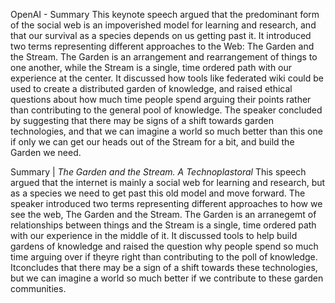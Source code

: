 OpenAI - Summary
This keynote speech argued that the predominant form of the social web is an impoverished model for learning and research, and that our survival as a species depends on us getting past it. It introduced two terms representing different approaches to the Web: The Garden and the Stream. The Garden is an arrangement and rearrangement of things to one another, while the Stream is a single, time ordered path with our experience at the center. It discussed how tools like federated wiki could be used to create a distributed garden of knowledge, and raised ethical questions about how much time people spend arguing their points rather than contributing to the general pool of knowledge. The speaker concluded by suggesting that there may be signs of a shift towards garden technologies, and that we can imagine a world so much better than this one if only we can get our heads out of the Stream for a bit, and build the Garden we need.

Summary | *The Garden and the Stream. A Technoplastoral* 
This speech argued that the internet is mainly a social web for learning and research, but as a species we need to get past this old model and move forward. The speaker introduced two terms representing different approaches to how we see the web, The Garden and the Stream. The Garden is an arranegemt of relationships between things and the Stream is a single, time ordered path with our experience in the middle of it. It discussed tools to help build gardens of knowledge and raised the question why people spend so much time arguing over if theyre right than contributing to the poll of knowledge. Itconcludes that there may be a sign of a shift towards these technologies, but we can imagine a world so much better if we contribute to these garden communities.




